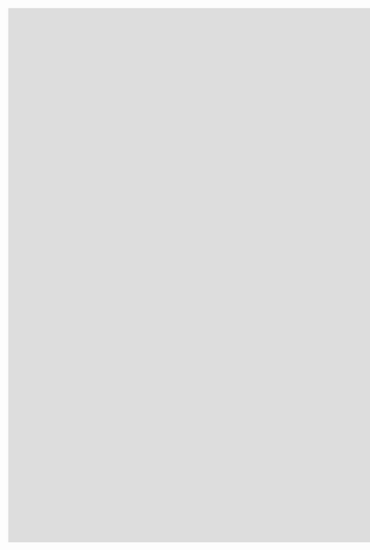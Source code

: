 <iframe src="https://challonge.com/pt/embarque/module" width="1920" height="1080" frameborder="0" scrolling="auto" allowtransparency="true"></iframe>
